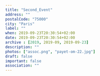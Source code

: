```yaml
---
title: "Second_Event"
address: ""
postalCode: "75000"
city: "Paris"
label: ""
when: 2019-09-23T20:30:54+02:00
date: 2019-09-23T20:30:54+02:00
archive : [2019, 2019-09, 2019-09-23]
description: ""
photos: ["assoc.png", "payet-om-22.jpg"]
draft: false
important: false
association: ""
---
```


